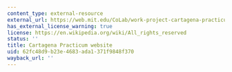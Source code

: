 ```yaml
---
content_type: external-resource
external_url: https://web.mit.edu/CoLab/work-project-cartagena-practicum.html
has_external_license_warning: true
license: https://en.wikipedia.org/wiki/All_rights_reserved
status: ''
title: Cartagena Practicum website
uid: 62fc48d9-b23e-4683-ada1-371f9848f370
wayback_url: ''
---
```

